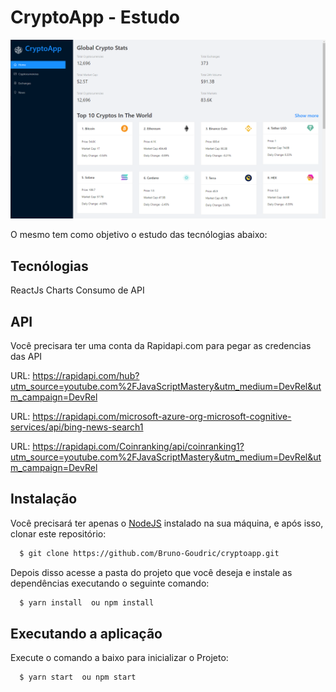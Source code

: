 # CryptoApp - Estudo

![](public/cryptoapp.png)

O mesmo tem como objetivo o estudo das tecnólogias abaixo:

## Tecnólogias

ReactJs 
Charts
Consumo de API

## API

Você precisara ter uma conta da Rapidapi.com para pegar as credencias das API

URL: https://rapidapi.com/hub?utm_source=youtube.com%2FJavaScriptMastery&utm_medium=DevRel&utm_campaign=DevRel

URL: https://rapidapi.com/microsoft-azure-org-microsoft-cognitive-services/api/bing-news-search1

URL: https://rapidapi.com/Coinranking/api/coinranking1?utm_source=youtube.com%2FJavaScriptMastery&utm_medium=DevRel&utm_campaign=DevRel

## Instalação

Você precisará ter apenas o [NodeJS](https://nodejs.org) instalado na sua máquina, e após isso, clonar este repositório:
```sh
  $ git clone https://github.com/Bruno-Goudric/cryptoapp.git
```

Depois disso acesse a pasta do projeto que você deseja e instale as dependências executando o seguinte comando:
```sh
  $ yarn install  ou npm install
```

## Executando a aplicação

Execute o comando a baixo para inicializar o Projeto:
```sh
  $ yarn start  ou npm start
```